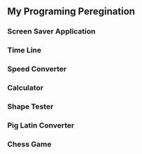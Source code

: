 ## My Programing Peregination
### Screen Saver Application
### Time Line
### Speed Converter
### Calculator
### Shape Tester
### Pig Latin Converter
### Chess Game
